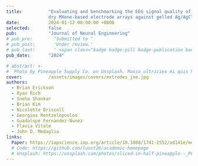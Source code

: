 ```yaml
---
title:          "Evaluating and benchmarking the EEG signal quality of high-density,
                dry MXene-based electrode arrays against gelled Ag/AgCl electrodes"
date:           2024-01-12 00:00:00 +0800
selected:       false
pub:            "Journal of Neural Engineering"
# pub_pre:        "Submitted to "
# pub_post:       'Under review.'
# pub_last:       ' <span class="badge badge-pill badge-publication badge-success">Spotlight</span>'
pub_date:       "2024"

# abstract: >-
#  Photo by Pineapple Supply Co. on Unsplash. Massa ultricies mi quis hendrerit dolor magna. Arcu non odio euismod lacinia at quis risus sed. Et tortor at risus viverra. Enim neque volutpat ac tincidunt. Dictum varius duis at consectetur lorem donec.
cover:          /assets/images/covers/mxtrodes_jne.jpg
authors:
  - Brian Erickson
  - Ryan Rich
  - Sneha Shankar
  - Brian Kim
  - Nicolette Driscoll
  - Georgios Mentzelopoulos
  - Guadalupe Fernandez-Nunez
  - Flavia Vitale
  - John D. Medaglia
links:
  Paper: https://iopscience.iop.org/article/10.1088/1741-2552/ad141e/meta
  # Code: https://github.com/luost26/academic-homepage
  # Unsplash: https://unsplash.com/photos/sliced-in-half-pineapple--_PLJZmHZzk
---
```

